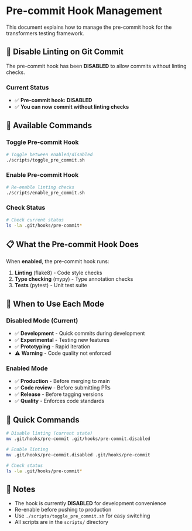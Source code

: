 # Pre-commit Hook Management

This document explains how to manage the pre-commit hook for the transformers testing framework.

## 🚫 Disable Linting on Git Commit

The pre-commit hook has been **DISABLED** to allow commits without linting checks.

### Current Status
- ✅ **Pre-commit hook: DISABLED**
- ✅ **You can now commit without linting checks**

## 🔧 Available Commands

### Toggle Pre-commit Hook
```bash
# Toggle between enabled/disabled
./scripts/toggle_pre_commit.sh
```

### Enable Pre-commit Hook
```bash
# Re-enable linting checks
./scripts/enable_pre_commit.sh
```

### Check Status
```bash
# Check current status
ls -la .git/hooks/pre-commit*
```

## 📋 What the Pre-commit Hook Does

When **enabled**, the pre-commit hook runs:
1. **Linting** (flake8) - Code style checks
2. **Type checking** (mypy) - Type annotation checks  
3. **Tests** (pytest) - Unit test suite

## 🎯 When to Use Each Mode

### Disabled Mode (Current)
- ✅ **Development** - Quick commits during development
- ✅ **Experimental** - Testing new features
- ✅ **Prototyping** - Rapid iteration
- ⚠️ **Warning** - Code quality not enforced

### Enabled Mode
- ✅ **Production** - Before merging to main
- ✅ **Code review** - Before submitting PRs
- ✅ **Release** - Before tagging versions
- ✅ **Quality** - Enforces code standards

## 🚀 Quick Commands

```bash
# Disable linting (current state)
mv .git/hooks/pre-commit .git/hooks/pre-commit.disabled

# Enable linting
mv .git/hooks/pre-commit.disabled .git/hooks/pre-commit

# Check status
ls -la .git/hooks/pre-commit*
```

## 📝 Notes

- The hook is currently **DISABLED** for development convenience
- Re-enable before pushing to production
- Use `./scripts/toggle_pre_commit.sh` for easy switching
- All scripts are in the `scripts/` directory
